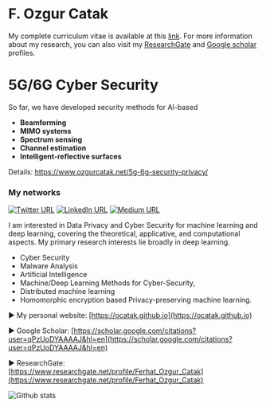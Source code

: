 # F. Ozgur Catak

My complete curriculum vitae is available at this [link](https://www.linkedin.com/in/ozgurcatak/). For more information about my research, you can also visit my [ResearchGate](https://www.researchgate.net/profile/Ferhat_Ozgur_Catak) and [Google scholar](https://scholar.google.com/citations?user=qPzUoDYAAAAJ&hl=en) profiles.

# 5G/6G Cyber Security

So far, we have developed security methods for AI-based

- __Beamforming__
- __MIMO systems__
- __Spectrum sensing__
- __Channel estimation__
- __Intelligent-reflective surfaces__

Details: https://www.ozgurcatak.net/5g-6g-security-privacy/

### My networks
[![Twitter URL](https://img.shields.io/static/v1?color=blue&label=Twitter%20&logo=twitter&logoColor=white&style=for-the-badge&message=Follow)](https://twitter.com/ozgurcatak)
[![LinkedIn URL](https://img.shields.io/static/v1?color=blue&label=linkedin&logo=linkedin&logoColor=white&style=for-the-badge&message=Connect)](https://www.linkedin.com/in/ozgurcatak/)
[![Medium URL](https://img.shields.io/static/v1?color=blue&label=medium&logo=medium&logoColor=white&style=for-the-badge&message=Follow)](https://f-ozgur-catak.medium.com)

I am interested in Data Privacy and Cyber Security for machine learning and deep learning, covering the theoretical, applicative, and computational aspects. My primary research interests lie broadly in deep learning.

- Cyber Security
- Malware Analysis
- Artificial Intelligence
- Machine/Deep Learning Methods for Cyber-Security, 
- Distributed machine learning
- Homomorphic encryption based Privacy-preserving machine learning. 

:arrow_forward: My personal website: [https://ocatak.github.io](https://ocatak.github.io)

:arrow_forward: Google Scholar: [https://scholar.google.com/citations?user=qPzUoDYAAAAJ&hl=en](https://scholar.google.com/citations?user=qPzUoDYAAAAJ&hl=en)

:arrow_forward: ResearchGate: [https://www.researchgate.net/profile/Ferhat_Ozgur_Catak](https://www.researchgate.net/profile/Ferhat_Ozgur_Catak)

![Github stats](https://github-readme-stats.vercel.app/api?username=ocatak&show_icons=true&theme=dracula)
